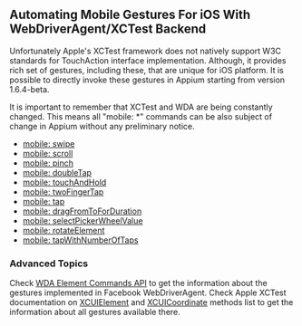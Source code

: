 ## Automating Mobile Gestures For iOS With WebDriverAgent/XCTest Backend

Unfortunately Apple's XCTest framework does not natively support W3C standards for
TouchAction interface implementation. Although, it provides rich set of gestures,
including these, that are unique for iOS platform. It is possible to directly invoke these
gestures in Appium starting from version 1.6.4-beta.

It is important to remember that XCTest and WDA are being constantly changed.
This means all "mobile: *" commands can be also subject of change in Appium
without any preliminary notice.

- [mobile: swipe](https://github.com/appium/appium-xcuitest-driver#mobile-swipe)
- [mobile: scroll](https://github.com/appium/appium-xcuitest-driver#mobile-scroll)
- [mobile: pinch](https://github.com/appium/appium-xcuitest-driver#mobile-pinch)
- [mobile: doubleTap](https://github.com/appium/appium-xcuitest-driver#mobile-doubletap)
- [mobile: touchAndHold](https://github.com/appium/appium-xcuitest-driver#mobile-touchandhold)
- [mobile: twoFingerTap](https://github.com/appium/appium-xcuitest-driver#mobile-twofingertap)
- [mobile: tap](https://github.com/appium/appium-xcuitest-driver#mobile-tap)
- [mobile: dragFromToForDuration](https://github.com/appium/appium-xcuitest-driver#mobile-dragfromtoforduration)
- [mobile: selectPickerWheelValue](https://github.com/appium/appium-xcuitest-driver#mobile-selectpickerwheelvalue-1)
- [mobile: rotateElement](https://github.com/appium/appium-xcuitest-driver#mobile-rotateelement)
- [mobile: tapWithNumberOfTaps](https://github.com/appium/appium-xcuitest-driver#mobile-tapwithnumberoftaps)

### Advanced Topics

Check [WDA Element Commands API](https://github.com/facebook/WebDriverAgent/blob/master/WebDriverAgentLib/Commands/FBElementCommands.m)
to get the information about the gestures implemented in Facebook WebDriverAgent.
Check Apple XCTest documentation on [XCUIElement](https://developer.apple.com/reference/xctest/xcuielement) and
[XCUICoordinate](https://developer.apple.com/reference/xctest/xcuicoordinate) methods list to get the information
about all gestures available there.
